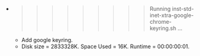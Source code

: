 * >>>>>>>>> Running inst-std-inet-xtra-google-chrome-keyring.sh ...
  * Add google keyring.
  * Disk size = 2833328K. Space Used = 16K. Runtime = 00:00:00:01.
